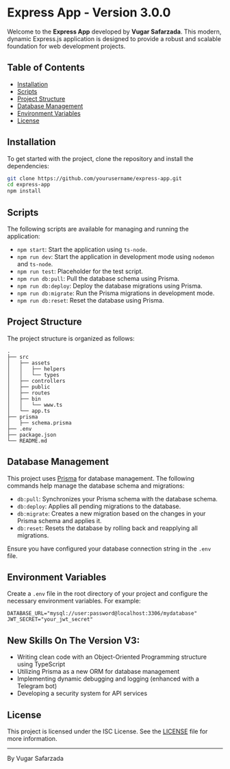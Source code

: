 # Express App - Version 3.0.0

Welcome to the **Express App** developed by **Vugar Safarzada**. This modern, dynamic Express.js application is designed to provide a robust and scalable foundation for web development projects.

## Table of Contents

- [Installation](#installation)
- [Scripts](#scripts)
- [Project Structure](#project-structure)
- [Database Management](#database-management)
- [Environment Variables](#environment-variables)
- [License](#license)

## Installation

To get started with the project, clone the repository and install the dependencies:

```bash
git clone https://github.com/yourusername/express-app.git
cd express-app
npm install
```

## Scripts

The following scripts are available for managing and running the application:

- `npm start`: Start the application using `ts-node`.
- `npm run dev`: Start the application in development mode using `nodemon` and `ts-node`.
- `npm run test`: Placeholder for the test script.
- `npm run db:pull`: Pull the database schema using Prisma.
- `npm run db:deploy`: Deploy the database migrations using Prisma.
- `npm run db:migrate`: Run the Prisma migrations in development mode.
- `npm run db:reset`: Reset the database using Prisma.

## Project Structure

The project structure is organized as follows:

```
.
├── src
│   ├── assets
│   │   ├── helpers
│   │   └── types
│   ├── controllers
│   ├── public
│   ├── routes
│   ├── bin
│   │   └── www.ts
│   └── app.ts
├── prisma
│   ├── schema.prisma
├── .env
├── package.json
└── README.md
```

## Database Management

This project uses [Prisma](https://www.prisma.io/) for database management. The following commands help manage the database schema and migrations:

- `db:pull`: Synchronizes your Prisma schema with the database schema.
- `db:deploy`: Applies all pending migrations to the database.
- `db:migrate`: Creates a new migration based on the changes in your Prisma schema and applies it.
- `db:reset`: Resets the database by rolling back and reapplying all migrations.

Ensure you have configured your database connection string in the `.env` file.

## Environment Variables

Create a `.env` file in the root directory of your project and configure the necessary environment variables. For example:

```
DATABASE_URL="mysql://user:password@localhost:3306/mydatabase"
JWT_SECRET="your_jwt_secret"
```
## New Skills On The Version V3:
- Writing clean code with an Object-Oriented Programming structure using TypeScript
- Utilizing Prisma as a new ORM for database management
- Implementing dynamic debugging and logging (enhanced with a Telegram bot)
- Developing a security system for API services

## License

This project is licensed under the ISC License. See the [LICENSE](LICENSE) file for more information.

---
By Vugar Safarzada